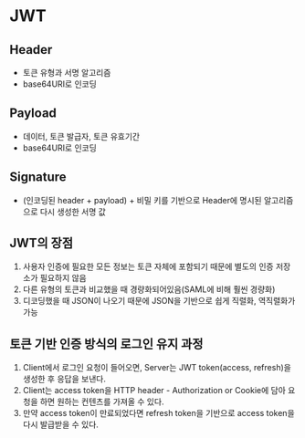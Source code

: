 # JWT

## Header

- 토큰 유형과 서명 알고리즘
- base64URI로 인코딩

## Payload

- 데이터, 토큰 발급자, 토큰 유효기간
- base64URI로 인코딩

## Signature

- (인코딩된 header + payload) + 비밀 키를 기반으로 Header에 명시된 알고리즘으로 다시 생성한 서명 값

## JWT의 장점

1. 사용자 인증에 필요한 모든 정보는 토큰 자체에 포함되기 때문에 별도의 인증 저장소가 필요하지 않음
2. 다른 유형의 토큰과 비교했을 때 경량화되어있음(SAML에 비해 훨씬 경량화)
3. 디코딩했을 때 JSON이 나오기 때문에 JSON을 기반으로 쉽게 직렬화, 역직렬화가 가능

## 토큰 기반 인증 방식의 로그인 유지 과정

1. Client에서 로그인 요청이 들어오면, Server는 JWT token(access, refresh)을 생성한 후 응답을 보낸다.
2. Client는 access token을 HTTP header - Authorization or Cookie에 담아 요청을 하면 원하는 컨텐츠를 가져올 수 있다.
3. 만약 access token이 만료되었다면 refresh token을 기반으로 access token을 다시 발급받을 수 있다.
